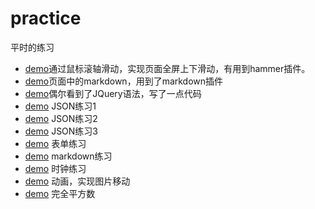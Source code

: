 # practice
平时的练习
* [demo](htmlpreview.github.io/?https://github.com/yuning1207/practice/blob/master/%E5%85%A8%E5%B1%8F%E6%BB%91%E5%8A%A8/2.html)通过鼠标滚轴滑动，实现页面全屏上下滑动，有用到hammer插件。
* [demo](htmlpreview.github.io/?https://github.com/yuning1207/practice/blob/master/页面中markdown/markdown.html)页面中的markdown，用到了markdown插件
* [demo](htmlpreview.github.io/?https://github.com/yuning1207/practice/blob/master/%24(window)练习.html)偶尔看到了JQuery语法，写了一点代码
* [demo](htmlpreview.github.io/?https://github.com/yuning1207/practice/blob/master/JSON练习1.html) JSON练习1
*  [demo](htmlpreview.github.io/?https://github.com/yuning1207/practice/blob/master/JSON练习2.html) JSON练习2
*   [demo](htmlpreview.github.io/?https://github.com/yuning1207/practice/blob/master/JSON练习3.html) JSON练习3
*    [demo](htmlpreview.github.io/?https://github.com/yuning1207/practice/blob/master/form.html) 表单练习
*  [demo](htmlpreview.github.io/?https://github.com/yuning1207/practice/blob/master/markdown练习1.html) markdown练习
*   [demo](htmlpreview.github.io/?https://github.com/yuning1207/practice/blob/master/setInterval().html) 时钟练习 
*   [demo](htmlpreview.github.io/?https://github.com/yuning1207/practice/blob/master/动画练习3.html)  动画，实现图片移动 
*    [demo](htmlpreview.github.io/?https://github.com/yuning1207/practice/blob/master/完全平方数.html) 完全平方数

